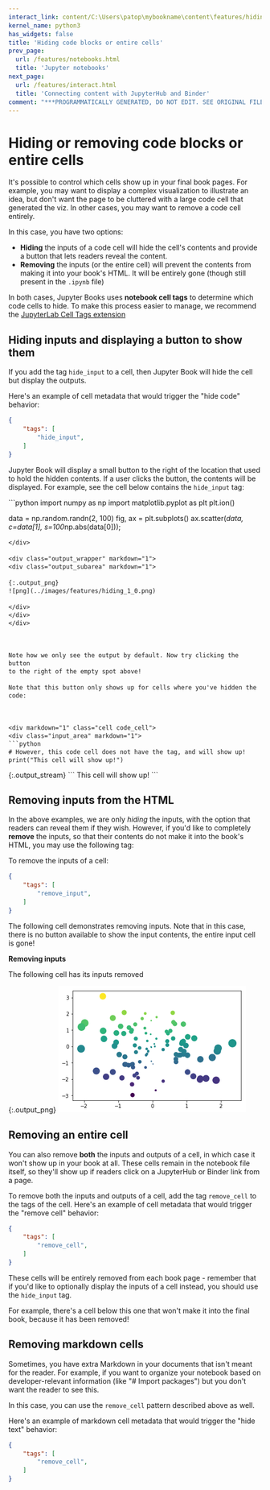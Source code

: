 ```yaml
---
interact_link: content/C:\Users\patop\mybookname\content\features/hiding.ipynb
kernel_name: python3
has_widgets: false
title: 'Hiding code blocks or entire cells'
prev_page:
  url: /features/notebooks.html
  title: 'Jupyter notebooks'
next_page:
  url: /features/interact.html
  title: 'Connecting content with JupyterHub and Binder'
comment: "***PROGRAMMATICALLY GENERATED, DO NOT EDIT. SEE ORIGINAL FILES IN /content***"
---
```



# Hiding or removing code blocks or entire cells

It's possible to control which cells show up in your final book pages. For example,
you may want to display a complex visualization to illustrate an idea, but don't
want the page to be cluttered with a large code cell that generated the viz. In other
cases, you may want to remove a code cell entirely.

In this case, you have two options:

* **Hiding** the inputs of a code cell will hide the cell's contents and provide
  a button that lets readers reveal the content.
* **Removing** the inputs (or the entire cell) will prevent the contents from
  making it into your book's HTML. It will be entirely gone (though still present in
  the `.ipynb` file)
  
In both cases, Jupyter Books uses **notebook cell tags** to determine which code cells to hide.
To make this process easier to manage, we recommend the
[JupyterLab Cell Tags extension](https://github.com/jupyterlab/jupyterlab-celltags)


## Hiding inputs and displaying a button to show them

If you add the tag `hide_input` to a cell, then Jupyter Book will hide the cell but
display the outputs.

Here's an example of cell metadata that would trigger the "hide code" behavior:

```json
{
    "tags": [
        "hide_input",
    ]
}
```

Jupyter Book will display a small button to the right of the 
location that used to hold the hidden contents. If a user clicks the button,
the contents will be displayed. For example, see the cell below contains the `hide_input`
tag:



<div markdown="1" class="cell code_cell">
<div class="input_area hidecode" markdown="1">
```python
import numpy as np
import matplotlib.pyplot as plt
plt.ion()

data = np.random.randn(2, 100)
fig, ax = plt.subplots()
ax.scatter(*data, c=data[1], s=100*np.abs(data[0]));

```
</div>

<div class="output_wrapper" markdown="1">
<div class="output_subarea" markdown="1">

{:.output_png}
![png](../images/features/hiding_1_0.png)

</div>
</div>
</div>



Note how we only see the output by default. Now try clicking the button
to the right of the empty spot above!

Note that this button only shows up for cells where you've hidden the code:



<div markdown="1" class="cell code_cell">
<div class="input_area" markdown="1">
```python
# However, this code cell does not have the tag, and will show up!
print("This cell will show up!")

```
</div>

<div class="output_wrapper" markdown="1">
<div class="output_subarea" markdown="1">
{:.output_stream}
```
This cell will show up!
```
</div>
</div>
</div>



## Removing inputs from the HTML

In the above examples, we are only *hiding* the inputs, with the option
that readers can reveal them if they wish. However, if you'd like to completely **remove**
the inputs, so that their contents do not make it into the book's HTML, you may
use the following tag:

To remove the inputs of a cell:

```json
{
    "tags": [
        "remove_input",
    ]
}
```



The following cell demonstrates removing inputs. Note that in
this case, there is no button available to show the input contents,
the entire input cell is gone!



**Removing inputs**

The following cell has its inputs removed



<div markdown="1" class="cell code_cell">


<div class="output_wrapper" markdown="1">
<div class="output_subarea" markdown="1">

{:.output_png}
![png](../images/features/hiding_7_0.png)

</div>
</div>
</div>



## Removing an entire cell

You can also remove **both** the inputs and outputs of a cell, in which case it
won't show up in your book at all. These cells remain in the notebook file itself,
so they'll show up if readers click on a JupyterHub or Binder link from a page.

To remove both the inputs and outputs of a cell, add the tag `remove_cell` to the tags
of the cell. Here's an example of cell metadata that would trigger the "remove cell" behavior:

```json
{
    "tags": [
        "remove_cell",
    ]
}
```

These cells will be entirely removed from each book page - remember that if you'd like to
optionally display the inputs of a cell instead, you should use the `hide_input` tag.

For example, there's a cell below this one that won't make it into the final book,
because it has been removed!





## Removing markdown cells

Sometimes, you have extra Markdown in your documents that isn't meant for the
reader. For example, if you want to organize your notebook based on developer-relevant
information (like "# Import packages") but you don't want the reader to see this.

In this case, you can use the `remove_cell` pattern described above as well.

Here's an example of markdown cell metadata that would trigger the "hide text" behavior:

```json
{
    "tags": [
        "remove_cell",
    ]
}
```


